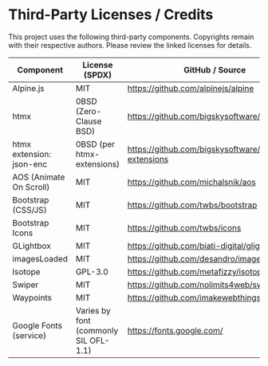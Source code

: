 # Third-Party Licenses / Credits

This project uses the following third-party components. Copyrights remain
with their respective authors. Please review the linked licenses for details.

| Component | License (SPDX) | GitHub / Source |
|---|---|---|
| Alpine.js | MIT | https://github.com/alpinejs/alpine |
| htmx | 0BSD (Zero-Clause BSD) | https://github.com/bigskysoftware/htmx |
| htmx extension: json-enc | 0BSD (per htmx-extensions) | https://github.com/bigskysoftware/htmx-extensions |
| AOS (Animate On Scroll) | MIT | https://github.com/michalsnik/aos |
| Bootstrap (CSS/JS) | MIT | https://github.com/twbs/bootstrap |
| Bootstrap Icons | MIT | https://github.com/twbs/icons |
| GLightbox | MIT | https://github.com/biati-digital/glightbox |
| imagesLoaded | MIT | https://github.com/desandro/imagesloaded |
| Isotope | GPL-3.0 | https://github.com/metafizzy/isotope |
| Swiper | MIT | https://github.com/nolimits4web/swiper |
| Waypoints | MIT | https://github.com/imakewebthings/waypoints |
| Google Fonts (service) | Varies by font (commonly SIL OFL-1.1) | https://fonts.google.com/ |
